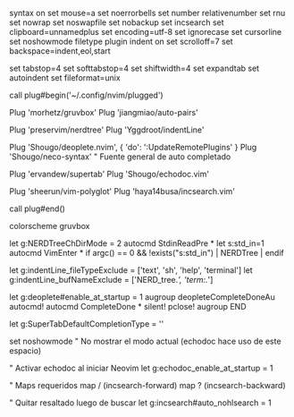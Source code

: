 



syntax on
set mouse=a
set noerrorbells
set number relativenumber
set rnu
set nowrap
set noswapfile
set nobackup
set incsearch
set clipboard=unnamedplus
set encoding=utf-8
set ignorecase
set cursorline
set noshowmode
filetype plugin indent on
set scrolloff=7
set backspace=indent,eol,start

set tabstop=4
set softtabstop=4
set shiftwidth=4
set expandtab
set autoindent
set fileformat=unix


call plug#begin('~/.config/nvim/plugged')


Plug 'morhetz/gruvbox' 
Plug 'jiangmiao/auto-pairs'

Plug 'preservim/nerdtree'
Plug 'Yggdroot/indentLine'

Plug 'Shougo/deoplete.nvim', { 'do': ':UpdateRemotePlugins' }
Plug 'Shougo/neco-syntax'  " Fuente general de auto completado

Plug 'ervandew/supertab'
Plug 'Shougo/echodoc.vim'

Plug 'sheerun/vim-polyglot'
Plug 'haya14busa/incsearch.vim'


call plug#end()

colorscheme gruvbox

let g:NERDTreeChDirMode = 2 
autocmd StdinReadPre * let s:std_in=1
autocmd VimEnter * if argc() == 0 && !exists("s:std_in") | NERDTree | endif

let g:indentLine_fileTypeExclude = ['text', 'sh', 'help', 'terminal']
let g:indentLine_bufNameExclude = ['NERD_tree.*', 'term:.*']


let g:deoplete#enable_at_startup = 1
augroup deopleteCompleteDoneAu
  autocmd!
  autocmd CompleteDone * silent! pclose!
augroup END

let g:SuperTabDefaultCompletionType = '<c-n>'


set noshowmode  " No mostrar el modo actual (echodoc hace uso de este espacio)

" Activar echodoc al iniciar Neovim
let g:echodoc_enable_at_startup = 1

" Maps requeridos
map /  <Plug>(incsearch-forward)
map ?  <Plug>(incsearch-backward)

" Quitar resaltado luego de buscar
let g:incsearch#auto_nohlsearch = 1
